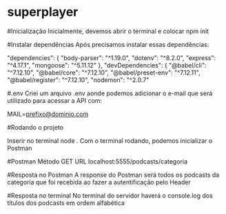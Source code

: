 # superplayer

#Inicialização
Inicialmente, devemos abrir o terminal e colocar npm init

#Instalar dependências
Após precisamos instalar essas dependências:

"dependencies": {
    "body-parser": "^1.19.0",
    "dotenv": "^8.2.0",
    "express": "^4.17.1",
    "mongoose": "^5.11.12"
  },
  "devDependencies": {
    "@babel/cli": "^7.12.10",
    "@babel/core": "^7.12.10",
    "@babel/preset-env": "^7.12.11",
    "@babel/register": "^7.12.10",
    "nodemon": "^2.0.7"
    
#.env
Criei um arquivo .env aonde podemos adicionar o e-mail que será utilizado para acessar a API com:

MAIL=prefixo@dominio.com

#Rodando o projeto

Inserir no terminal node .
Com o terminal rodando, podemos inicializar o Postman

#Postman
Método GET
URL localhost:5555/podcasts/categoria

#Resposta no Postman
A response do Postman será todos os podcasts da categoria que foi recebida ao fazer a autentificação pelo Header

#Resposta no terminal
No terminal do servidor haverá o console.log dos títulos dos podcasts em ordem alfabética
